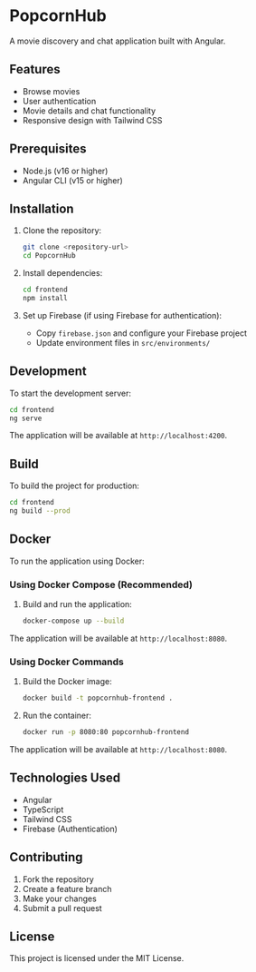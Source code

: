 # PopcornHub

A movie discovery and chat application built with Angular.

## Features

- Browse movies
- User authentication
- Movie details and chat functionality
- Responsive design with Tailwind CSS

## Prerequisites

- Node.js (v16 or higher)
- Angular CLI (v15 or higher)

## Installation

1. Clone the repository:
   ```bash
   git clone <repository-url>
   cd PopcornHub
   ```

2. Install dependencies:
   ```bash
   cd frontend
   npm install
   ```

3. Set up Firebase (if using Firebase for authentication):
   - Copy `firebase.json` and configure your Firebase project
   - Update environment files in `src/environments/`

## Development

To start the development server:

```bash
cd frontend
ng serve
```

The application will be available at `http://localhost:4200`.

## Build

To build the project for production:

```bash
cd frontend
ng build --prod
```

## Docker

To run the application using Docker:

### Using Docker Compose (Recommended)

1. Build and run the application:
   ```bash
   docker-compose up --build
   ```

The application will be available at `http://localhost:8080`.

### Using Docker Commands

1. Build the Docker image:
   ```bash
   docker build -t popcornhub-frontend .
   ```

2. Run the container:
   ```bash
   docker run -p 8080:80 popcornhub-frontend
   ```

The application will be available at `http://localhost:8080`.

## Technologies Used

- Angular
- TypeScript
- Tailwind CSS
- Firebase (Authentication)

## Contributing

1. Fork the repository
2. Create a feature branch
3. Make your changes
4. Submit a pull request

## License

This project is licensed under the MIT License.